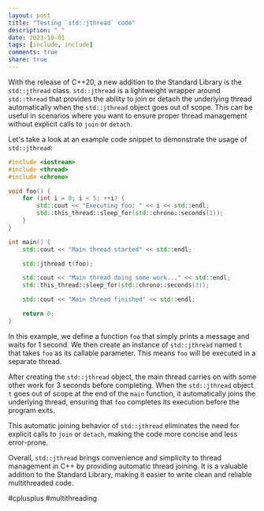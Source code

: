 ```yaml
---
layout: post
title: "Testing `std::jthread` code"
description: " "
date: 2023-10-01
tags: [include, include]
comments: true
share: true
---
```


With the release of C++20, a new addition to the Standard Library is the `std::jthread` class. `std::jthread` is a lightweight wrapper around `std::thread` that provides the ability to join or detach the underlying thread automatically when the `std::jthread` object goes out of scope. This can be useful in scenarios where you want to ensure proper thread management without explicit calls to `join` or `detach`.

Let's take a look at an example code snippet to demonstrate the usage of `std::jthread`:

```cpp
#include <iostream>
#include <thread>
#include <chrono>

void foo() {
    for (int i = 0; i < 5; ++i) {
        std::cout << "Executing foo: " << i << std::endl;
        std::this_thread::sleep_for(std::chrono::seconds(1));
    }
}

int main() {
    std::cout << "Main thread started" << std::endl;

    std::jthread t(foo);

    std::cout << "Main thread doing some work..." << std::endl;
    std::this_thread::sleep_for(std::chrono::seconds(3));

    std::cout << "Main thread finished" << std::endl;

    return 0;
}
```

In this example, we define a function `foo` that simply prints a message and waits for 1 second. We then create an instance of `std::jthread` named `t` that takes `foo` as its callable parameter. This means `foo` will be executed in a separate thread.

After creating the `std::jthread` object, the main thread carries on with some other work for 3 seconds before completing. When the `std::jthread` object `t` goes out of scope at the end of the `main` function, it automatically joins the underlying thread, ensuring that `foo` completes its execution before the program exits.

This automatic joining behavior of `std::jthread` eliminates the need for explicit calls to `join` or `detach`, making the code more concise and less error-prone.

Overall, `std::jthread` brings convenience and simplicity to thread management in C++ by providing automatic thread joining. It is a valuable addition to the Standard Library, making it easier to write clean and reliable multithreaded code.

#cplusplus #multithreading